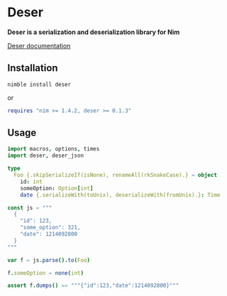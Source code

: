 # Deser

**Deser is a serialization and deserialization library for Nim**

[Deser documentation](https://deser.nim.town/)

## Installation

```
nimble install deser
```

or

```nim
requires "nim >= 1.4.2, deser >= 0.1.3"
```

## Usage

```nim
import macros, options, times
import deser, deser_json

type
  Foo {.skipSerializeIf(isNone), renameAll(rkSnakeCase).} = object
    id: int
    someOption: Option[int]
    date {.serializeWith(toUnix), deserializeWith(fromUnix).}: Time

const js = """
  {
    "id": 123,
    "some_option": 321,
    "date": 1214092800
  }
"""

var f = js.parse().to(Foo)

f.someOption = none(int)

assert f.dumps() == """{"id":123,"date":1214092800}"""
```